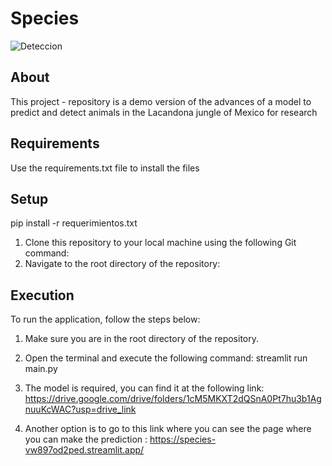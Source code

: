# Species
![Deteccion](gif.gif)

## About

This project - repository is a demo version of the advances of a model to predict and detect animals in the Lacandona jungle of Mexico for research

## Requirements

Use the requirements.txt file to install the files

## Setup

pip install -r requerimientos.txt

1. Clone this repository to your local machine using the following Git command: 
2. Navigate to the root directory of the repository:


## Execution

To run the application, follow the steps below:

1. Make sure you are in the root directory of the repository.

2. Open the terminal and execute the following command: streamlit run main.py

3. The model is required, you can find it at the following link: https://drive.google.com/drive/folders/1cM5MKXT2dQSnA0Pt7hu3b1AgnuuKcWAC?usp=drive_link

4. Another option is to go to this link where you can see the page where you can make the prediction : https://species-vw897od2ped.streamlit.app/







